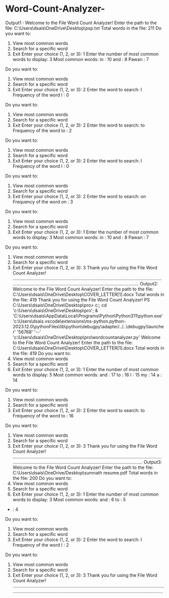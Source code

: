 # Word-Count-Analyzer-
Output1 :                                                                                                                   Welcome to the File Word Count Analyzer!
Enter the path to the file: C:\Users\dsais\OneDrive\Desktop\psp.txt
Total words in the file: 211
Do you want to:
1. View most common words
2. Search for a specific word
3. Exit
Enter your choice (1, 2, or 3): 1
Enter the number of most common words to display: 3
Most common words:
in : 10
and : 8
Pawan : 7

Do you want to:
1. View most common words
2. Search for a specific word
3. Exit
Enter your choice (1, 2, or 3): 2
Enter the word to search: I
Frequency of the word I : 0

Do you want to:
1. View most common words
2. Search for a specific word
3. Exit
Enter your choice (1, 2, or 3): 2
Enter the word to search: to
Frequency of the word to : 2

Do you want to:
1. View most common words
2. Search for a specific word
3. Exit
Enter your choice (1, 2, or 3): 2
Enter the word to search: I
Frequency of the word I : 0

Do you want to:
1. View most common words
2. Search for a specific word
3. Exit
Enter your choice (1, 2, or 3): 2
Enter the word to search: on
Frequency of the word on : 3

Do you want to:
1. View most common words
2. Search for a specific word
3. Exit
Enter your choice (1, 2, or 3): 1
Enter the number of most common words to display: 3
Most common words:
in : 10
and : 8
Pawan : 7

Do you want to:
1. View most common words
2. Search for a specific word
3. Exit
Enter your choice (1, 2, or 3): 3
Thank you for using the File Word Count Analyzer!
                                                                                                                                                                                                                                                                                                                                                                                         ………………………………………………………………………………………………………………………………………………………………………………………………                                                                                                                                                                                                                 Output2:
Welcome to the File Word Count Analyzer!
Enter the path to the file: C:\Users\dsais\OneDrive\Desktop\COVER_LETTER[1].docx
Total words in the file: 419
Thank you for using the File Word Count Analyzer!
PS C:\Users\dsais\OneDrive\Desktop\pro>  c:; cd 'c:\Users\dsais\OneDrive\Desktop\pro'; & 'C:\Users\dsais\AppData\Local\Programs\Python\Python311\python.exe' 'c:\Users\dsais\.vscode\extensions\ms-python.python-2023.12.0\pythonFiles\lib\python\debugpy\adapter/../..\debugpy\launcher' '56768' '--' 'c:\Users\dsais\OneDrive\Desktop\pro\wordcountanalyzer.py' 
Welcome to the File Word Count Analyzer!
Enter the path to the file: C:\Users\dsais\OneDrive\Desktop\COVER_LETTER[1].docx
Total words in the file: 419
Do you want to:
1. View most common words
2. Search for a specific word
3. Exit
Enter your choice (1, 2, or 3): 1
Enter the number of most common words to display: 5
Most common words:
and : 17
to : 16
I : 15
my : 14
a : 14

Do you want to:
1. View most common words
2. Search for a specific word
3. Exit
Enter your choice (1, 2, or 3): 2
Enter the word to search: to
Frequency of the word to : 16

Do you want to:
1. View most common words
2. Search for a specific word
3. Exit
Enter your choice (1, 2, or 3): 3                                                                                           Thank you for using the File Word Count Analyzer!                                                                                                                                                   ………………………………………………………………………………………………………………………………………………………………………………………............
                                       Output3:                                                                             Welcome to the File Word Count Analyzer!
Enter the path to the file: C:\Users\dsais\OneDrive/Desktop\sumnath resume.pdf
Total words in the file: 200
Do you want to:
1. View most common words
2. Search for a specific word
3. Exit
Enter your choice (1, 2, or 3): 1
Enter the number of most common words to display: 3
Most common words:
and : 6
to : 5
- : 4

Do you want to:
1. View most common words
2. Search for a specific word
3. Exit
Enter your choice (1, 2, or 3): 2
Enter the word to search: I
Frequency of the word I : 2

Do you want to:
1. View most common words
2. Search for a specific word
3. Exit
Enter your choice (1, 2, or 3): 3
Thank you for using the File Word Count Analyzer!
 .............................................................................................................................................................................................................................................
